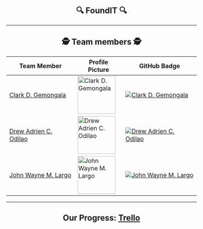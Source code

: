 <!-- Center align content -->
<div align="center">

## 🔍 **FoundIT** 🔍

---

## :detective: **Team members** :detective:

| Team Member                                | Profile Picture                                                                 | GitHub Badge                                                                                          |
|--------------------------------------------|--------------------------------------------------------------------------------|------------------------------------------------------------------------------------------------------|
| [Clark D. Gemongala](https://github.com/beplopcitu) | <img src="https://avatars.githubusercontent.com/u/126269967?v=4" width="100px;" alt="Clark D. Gemongala"/> | [![Clark D. Gemongala](https://img.shields.io/badge/Clark%20D.%20Gemongala-GitHub-blue?style=for-the-badge)](https://github.com/beplopcitu) |
| [Drew Adrien C. Odilao](https://github.com/DrewingBook) | <img src="https://drive.google.com/uc?export=view&id=1fVmyplB5lj4ElQ8A50HU0D2Nd7lQWXp6" width="100px;" alt="Drew Adrien C. Odilao"/> | [![Drew Adrien C. Odilao](https://img.shields.io/badge/Drew%20Adrien%20C.%20Odilao-GitHub-green?style=for-the-badge)](https://github.com/DrewingBook) |
| [John Wayne M. Largo](https://github.com/xxmu53xx) | <img src="https://drive.google.com/uc?export=view&id=13l3nOZzVj83df6m5A9_MeR6W0FJvRmAJ" width="100px;" alt="John Wayne M. Largo"/> | [![John Wayne M. Largo](https://img.shields.io/badge/John%20Wayne%20M.%20Largo-GitHub-red?style=for-the-badge)](https://github.com/xxmu53xx) |

---

## Our Progress: [Trello](https://trello.com/b/5qpYsdJQ/foundit)

</div>
